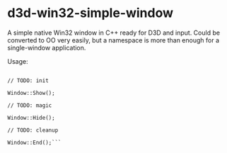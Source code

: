 # d3d-win32-simple-window
A simple native Win32 window in C++ ready for D3D and input. Could be converted to OO very easily, but a namespace is more than enough for a single-window application.

Usage:

```Window::init(L"Window Name", 1280, 720);

// TODO: init

Window::Show();

// TODO: magic

Window::Hide();

// TODO: cleanup

Window::End();```
